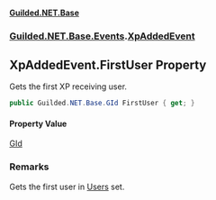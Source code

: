 
#### [Guilded.NET.Base](Guilded_NET_Base 'Guilded.NET.Base')
### [Guilded.NET.Base.Events](Guilded_NET_Base#Guilded_NET_Base_Events 'Guilded.NET.Base.Events').[XpAddedEvent](XpAddedEvent 'Guilded.NET.Base.Events.XpAddedEvent')
## XpAddedEvent.FirstUser Property

Gets the first XP receiving user.
```csharp
public Guilded.NET.Base.GId FirstUser { get; }
```


#### Property Value
[GId](GId 'Guilded.NET.Base.GId')

### Remarks
  
Gets the first user in [Users](XpAddedEvent_Users 'Guilded.NET.Base.Events.XpAddedEvent.Users') set.